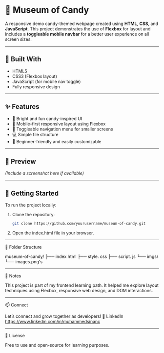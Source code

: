 
# 🍭 Museum of Candy

A responsive demo candy-themed webpage created using **HTML**, **CSS**, and **JavaScript**. This project demonstrates the use of **Flexbox** for layout and includes a **toggleable mobile navbar** for a better user experience on all screen sizes.

---

## 🧱 Built With

- HTML5  
- CSS3 (Flexbox layout)  
- JavaScript (for mobile nav toggle)  
- Fully responsive design

---

## ✨ Features

- 🍬 Bright and fun candy-inspired UI  
- 📱 Mobile-first responsive layout using Flexbox  
- 🍭 Toggleable navigation menu for smaller screens  
- 💻 Simple file structure  
- 🚀 Beginner-friendly and easily customizable

---

## 📸 Preview

*(Include a screenshot here if available)*

---

## 🚀 Getting Started

To run the project locally:

1. Clone the repository:  
   ```bash
   git clone https://github.com/yourusername/museum-of-candy.git

2. Open the index.html file in your browser.




---

📂 Folder Structure

museum-of-candy/
├── index.html
├── style. css
├── script. js
└── imgs/
    └── images.png's


---

📌 Notes

This project is part of my frontend learning path.
It helped me explore layout techniques using Flexbox, responsive web design, and DOM interactions.


---

📫 Connect

Let’s connect and grow together as developers!
🔗 LinkedIn
https://www.linkedin.com/in/muhammedsinanc

---

📄 License

Free to use and open-source for learning purposes.
